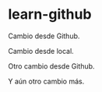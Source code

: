 # learn-github

Cambio desde Github.

Cambio desde local.

Otro cambio desde Github.

Y aún otro cambio más.
